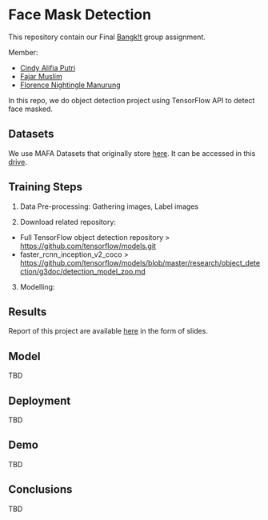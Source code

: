 # Face Mask Detection

This repository contain our Final <a href="https://events.withgoogle.com/bangkit/">Bangk!t</a> group assignment.

Member:  
* [Cindy Alifia Putri](https://github.com/Cindyalifia)
* [Fajar Muslim](https://github.com/fajarmuslim)
* [Florence Nightingle Manurung](https://github.com/florencemnrg)

In this repo, we do object detection project using TensorFlow API to detect face masked.

## Datasets
We use MAFA Datasets that originally store <a href="https://www.kaggle.com/ashishjangra27/face-mask-12k-images-dataset"> here</a>. It can be accessed in this <a href="https://drive.google.com/drive/folders/1nbtM1n0--iZ3VVbNGhocxbnBGhMau_OG"> drive</a>. 

## Training Steps
1. Data Pre-processing:
Gathering images,
Label images

2. Download related repository:
- Full TensorFlow object detection repository > <a href="https://github.com/tensorflow/models.git"> https://github.com/tensorflow/models.git</a>
- faster_rcnn_inception_v2_coco > <a href="https://github.com/tensorflow/models/blob/master/research/object_detection/g3doc/detection_model_zoo.md"> https://github.com/tensorflow/models/blob/master/research/object_detection/g3doc/detection_model_zoo.md</a>

3. Modelling: 

## Results
Report of this project are available <a href=""> here</a> in the form of slides.

## Model
TBD

## Deployment
TBD

## Demo
TBD

## Conclusions
TBD

